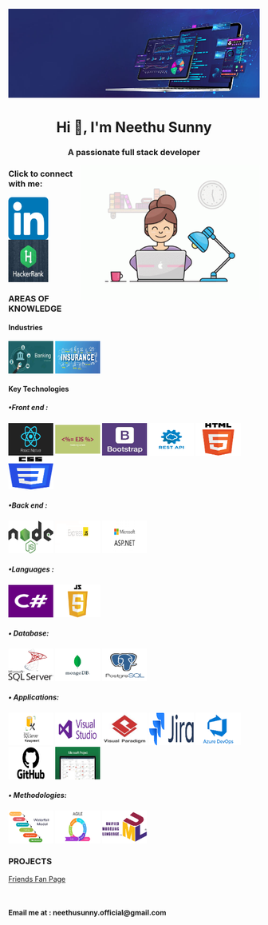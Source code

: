 ![My Image](images/Github_banner.jpg)
<h1 align="center">Hi 👋, I'm Neethu Sunny</h1>
<h3 align="center">A passionate full stack developer</h3>
<img align="right" src="https://github.com/Sunny-Neethu/Sunny-Neethu/blob/main/images/programming.gif" alt="coderImage height="650" width="360" 
</>
	

<h3 align="left">Click to connect with me:</h3>
<p align="left">
	<a href="https://linkedin.com/in/neethusunnybankingdomain" target="_blank">
		<img align="center" src="https://github.com/Sunny-Neethu/Sunny-Neethu/blob/main/images/linkedin.png" alt="neethusunnybankingdomain" height="85" width="80" />
	</a>
	<a href="https://www.hackerrank.com/neethu_sunny" target="_blank">
		<img align="center" src="https://github.com/Sunny-Neethu/Sunny-Neethu/blob/main/images/hackerrank.jfif" alt="neethu_sunny" height="85" width="80" />
	</a>
</p>

<h3 align="left">AREAS OF KNOWLEDGE</h3>
<p align="left"> 

<h4> Industries</h4>
<div display:inline block>
<img src="https://github.com/Sunny-Neethu/Sunny-Neethu/blob/main/images/banking.jfif" alt="banking-industry" width="90" height="65" /> 
<img src="https://github.com/Sunny-Neethu/Sunny-Neethu/blob/main/images/Insurance.jpg" alt="insuarnce-industry" width="90" height="65"/> 
</div>


<h4> Key Technologies</h4>

<h5>•Front end :</h5>

<div display:inline block>	
	<img src="https://github.com/Sunny-Neethu/Sunny-Neethu/blob/main/images/native.png" alt="ReactNative" width="90" height="65"/> 
	<img src="https://github.com/Sunny-Neethu/Sunny-Neethu/blob/main/images/ejs.jfif" alt="EJS" width="90" height="65"/> 
	<img src="https://github.com/Sunny-Neethu/Sunny-Neethu/blob/main/images/bootstrap.jfif" alt="Bootstrap" width="90" height="65"/> 
	<img src="https://github.com/Sunny-Neethu/Sunny-Neethu/blob/main/images/rest%20api.png" alt="Restful API" width="90" height="65"/> 
	<img src="https://github.com/Sunny-Neethu/Sunny-Neethu/blob/main/images/htmlpng.png" alt="HTML" width="90" height="65"/> 
	<img src="https://github.com/Sunny-Neethu/Sunny-Neethu/blob/main/images/css.png" alt="CSS" width="90" height="65"/> 
</div>
<h5>•Back end :</h5>  
<div display:inline block>
	<img src="https://github.com/Sunny-Neethu/Sunny-Neethu/blob/main/images/nodejs.png" alt="NodeJS" width="90" height="65"/> 
	<img src="https://github.com/Sunny-Neethu/Sunny-Neethu/blob/main/images/express.png" alt="Express" width="90" height="65"/> 
	<img src="https://github.com/Sunny-Neethu/Sunny-Neethu/blob/main/images/asp.png" alt="ASP.NET" width="90" height="65"/> 
</div>

<h5>•Languages :</h5> 
<div display:inline block>
	<img src="https://github.com/Sunny-Neethu/Sunny-Neethu/blob/main/images/c%23.png" alt="C#" width="90" height="65"/> 
	<img src="https://github.com/Sunny-Neethu/Sunny-Neethu/blob/main/images/javascript.png" alt="Javascript" width="90" height="65"/> 
</div>	



<h5>•	Database:</h5> 
<div display:inline block>
	<img src="https://github.com/Sunny-Neethu/Sunny-Neethu/blob/main/images/mssql.png" alt="MSSQL" width="90" height="65"/> 
	<img src="https://github.com/Sunny-Neethu/Sunny-Neethu/blob/main/images/mongo.png" alt="MongoDB" width="90" height="65"/> 
	<img src="https://github.com/Sunny-Neethu/Sunny-Neethu/blob/main/images/postgres.png" alt="Postgres" width="90" height="65"/> 

</div>
<h5>•	Applications:</h5>
<div display:inline block>
	<img src="https://github.com/Sunny-Neethu/Sunny-Neethu/blob/main/images/ssms.png" alt="SSMS" width="90" height="65"/> 
	<img src="https://github.com/Sunny-Neethu/Sunny-Neethu/blob/main/images/studio.png" alt="Studio" width="90" height="65"/> 
	<img src="https://github.com/Sunny-Neethu/Sunny-Neethu/blob/main/images/paradigm.jfif" alt="Paradigm" width="90" height="65"/> 
	<img src="https://github.com/Sunny-Neethu/Sunny-Neethu/blob/main/images/jira.png" alt="Jira" width="90" height="65"/> 
	<img src="https://github.com/Sunny-Neethu/Sunny-Neethu/blob/main/images/devops.png" alt="Azure Devops" width="90" height="65"/> 
	<img src="https://github.com/Sunny-Neethu/Sunny-Neethu/blob/main/images/github.png" alt="Github" width="90" height="65"/> 
	<img src="https://github.com/Sunny-Neethu/Sunny-Neethu/blob/main/images/project.jfif" alt="MSProject" width="90" height="65"/> 
</div>
<h5>•	Methodologies:</h5>
<div display:inline block>
	<img src="https://github.com/Sunny-Neethu/Sunny-Neethu/blob/main/images/waterfall.png" alt="Waterfall" width="90" height="65"/> 
	<img src="https://github.com/Sunny-Neethu/Sunny-Neethu/blob/main/images/agile.png" alt="Agile" width="90" height="65"/> 
	<img src="https://github.com/Sunny-Neethu/Sunny-Neethu/blob/main/images/uml.png" alt="UML" width="90" height="65"/> 
	
</div>
<h3 align="left">PROJECTS</h3>
<p align="left"> 
	       <a href="https://github.com/Sunny-Neethu/FriendsFanPageWebsite" target="_blank">Friends Fan Page</a>
</p>

<br>
<h4>Email me at : neethusunny.official@gmail.com</h4>
</p>
